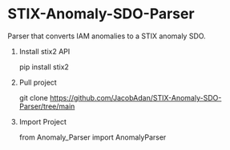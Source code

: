 # STIX-Anomaly-SDO-Parser
Parser that converts IAM anomalies to a STIX anomaly SDO.

1. Install stix2 API

    pip install stix2
    
2. Pull project

    git clone https://github.com/JacobAdan/STIX-Anomaly-SDO-Parser/tree/main
    
3. Import Project

    from Anomaly_Parser import AnomalyParser

